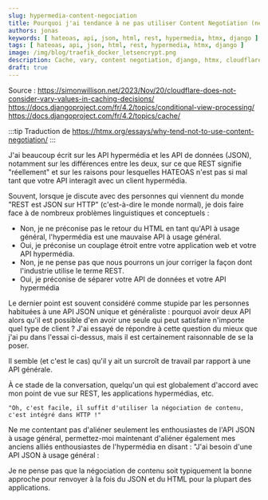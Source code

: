 ```yaml
---
slug: hypermedia-content-negociation
title: Pourquoi j'ai tendance à ne pas utiliser Content Negotiation (négociation de contenu)
authors: jonas
keywords: [ hateoas, api, json, html, rest, hypermedia, htmx, django ]
tags: [ hateoas, api, json, html, rest, hypermedia, htmx, django ]
image: /img/blog/traefik_docker_letsencrypt.png
description: Cache, vary, content negotiation, django, htmx, cloudflare
draft: true
---
```


Source :
https://simonwillison.net/2023/Nov/20/cloudflare-does-not-consider-vary-values-in-caching-decisions/
https://docs.djangoproject.com/fr/4.2/topics/conditional-view-processing/
https://docs.djangoproject.com/fr/4.2/topics/cache/

:::tip
Traduction de https://htmx.org/essays/why-tend-not-to-use-content-negotiation/
:::

J'ai beaucoup écrit sur les API hypermédia et les API de données (JSON), notamment sur les différences entre les deux,
sur ce que REST signifie "réellement" et sur les raisons pour lesquelles HATEOAS n'est pas si mal tant que votre API
interagit avec un client hypermédia.

Souvent, lorsque je discute avec des personnes qui viennent du monde "REST est JSON sur HTTP" (c'est-à-dire le monde
normal), je dois faire face à de nombreux problèmes linguistiques et conceptuels :

- Non, je ne préconise pas le retour du HTML en tant qu'API à usage général, l'hypermédia est une mauvaise API à usage général.
- Oui, je préconise un couplage étroit entre votre application web et votre API hypermédia.
- Non, je ne pense pas que nous pourrons un jour corriger la façon dont l'industrie utilise le terme REST.
- Oui, je préconise de séparer votre API de données et votre API hypermédia

Le dernier point est souvent considéré comme stupide par les personnes habituées à une API JSON unique et généraliste :
pourquoi avoir deux API alors qu'il est possible d'en avoir une seule qui peut satisfaire n'importe quel type de
client ? J'ai essayé de répondre à cette question du mieux que j'ai pu dans l'essai ci-dessus, mais il est certainement
raisonnable de se la poser.

Il semble (et c'est le cas) qu'il y ait un surcroît de travail par rapport à une API générale.

À ce stade de la conversation, quelqu'un qui est globalement d'accord avec mon point de vue sur REST, les applications
hypermédias, etc.

    "Oh, c'est facile, il suffit d'utiliser la négociation de contenu, c'est intégré dans HTTP !"

Ne me contentant pas d'aliéner seulement les enthousiastes de l'API JSON à usage général, permettez-moi maintenant
d'aliéner également mes anciens alliés enthousiastes de l'hypermédia en disant : "J'ai besoin d'une API JSON à usage
général :

Je ne pense pas que la négociation de contenu soit typiquement la bonne approche pour renvoyer à la fois du JSON et du
HTML pour la plupart des applications.
